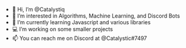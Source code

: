 - 👋 Hi, I’m @Catalystiq
- 👀 I’m interested in Algorithms, Machine Learning, and Discord Bots
- 🌱 I’m currently learning Javascript and various libraries
- 💻 I’m working on some smaller projects 
- 📫 You can reach me on Discord at @Catalystic#7497

<!---
Catalystiq/Catalystiq is a ✨ special ✨ repository because its `README.md` (this file) appears on your GitHub profile.
You can click the Preview link to take a look at your changes.
--->
